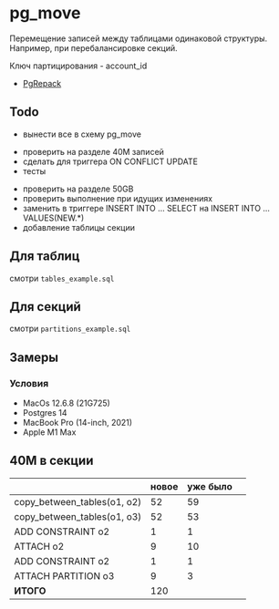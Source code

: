 # pg_move

Перемещение записей между таблицами одинаковой структуры.  
Например, при перебалансировке секций.

Ключ партицирования - account_id  

- [PgRepack](https://github.com/reorg/pg_repack/blob/master/lib/pg_repack.sql.in)

## Todo

- вынести все в схему pg_move

+ проверить на разделе 40M записей
+ сделать для триггера ON CONFLICT UPDATE
+ тесты

- проверить на разделе 50GB
- проверить выполнение при идущих изменениях
- заменить в триггере INSERT INTO ... SELECT на INSERT INTO ... VALUES(NEW.*)
- добавление таблицы секции 

## Для таблиц

смотри `tables_example.sql`

## Для секций

смотри `partitions_example.sql`

## Замеры

### Условия

- MacOs 12.6.8 (21G725)
- Postgres 14
- MacBook Pro (14-inch, 2021)
- Apple M1 Max

## 40М в секции

|                             | новое | уже было |     |
|-----------------------------|-------|----------|-----|
| copy_between_tables(o1, o2) | 52    | 59       |     |
| copy_between_tables(o1, o3) | 52    | 53       |     |
| ADD CONSTRAINT o2           | 1     | 1        |     |
| ATTACH o2                   | 9     | 10       |     |  
| ADD CONSTRAINT o2           | 1     | 1        |     |
| ATTACH PARTITION o3         | 9     | 3        |     |
| **ИТОГО**                   | 120   |          |     |
